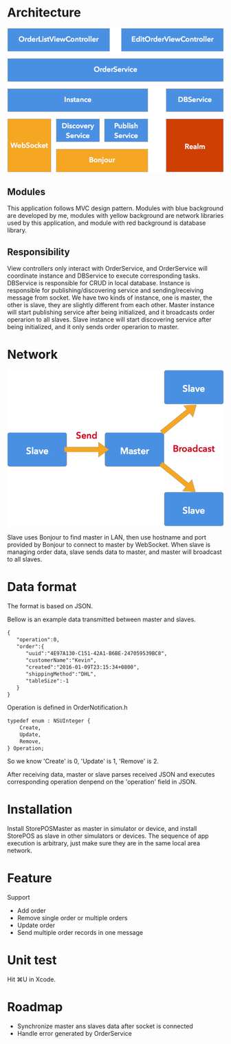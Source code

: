 # Architecture

![img](./Documentation/Architecture.png)

## Modules
This application follows MVC design pattern. Modules with blue background are developed by me, modules with yellow background are network libraries used by this application, and module with red background is  database library.

## Responsibility
View controllers only interact with OrderService, and OrderService will coordinate instance and DBService to execute corresponding tasks. DBService is responsible for CRUD in local database. Instance is responsible for publishing/discovering service and sending/receiving message from socket. We have two kinds of instance, one is master, the other is slave, they are slightly different from each other. Master instance will start publishing service after being initialized, and it broadcasts order operarion to all slaves. Slave instance will start discovering service after being initialized, and it only sends order operarion to master.

# Network
![img](./Documentation/Network.png)

Slave uses Bonjour to find master in LAN, then use hostname and port provided by Bonjour to connect to master by WebSocket. When slave is managing order data, 
slave sends data to master, and master will broadcast to all slaves.

# Data format
The format is based on JSON.

Bellow is an example data transmitted between master and slaves. 

```
{  
   "operation":0,
   "order":{  
      "uuid":"4E97A130-C151-42A1-B6BE-247059539BC8",
      "customerName":"Kevin",
      "created":"2016-01-09T23:15:34+0800",
      "shippingMethod":"DHL",
      "tableSize":-1
   }
}
```

Operation is defined in OrderNotification.h

```
typedef enum : NSUInteger {
    Create,
    Update,
    Remove,
} Operation;
```

So we know 'Create' is 0, 'Update' is 1, 'Remove' is 2.

After receiving data, master or slave parses received JSON and executes corresponding operation denpend on the 'operation' field in JSON.

# Installation
Install StorePOSMaster as master in simulator or device, and install StorePOS as slave in other simulators or devices. The sequence of app execution is arbitrary, just make sure they are in the same local area network.

# Feature
Support

* Add order
* Remove single order or multiple orders
* Update order
* Send multiple order records in one message

# Unit test
Hit ⌘U in Xcode.

# Roadmap

* Synchronize master ans slaves data after socket is connected
* Handle error generated by OrderService